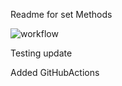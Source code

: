Readme for set Methods

![workflow](https://github.com/GregEwens/sem/actions/workflows/main.yml/badge.svg)


Testing update

Added GitHubActions